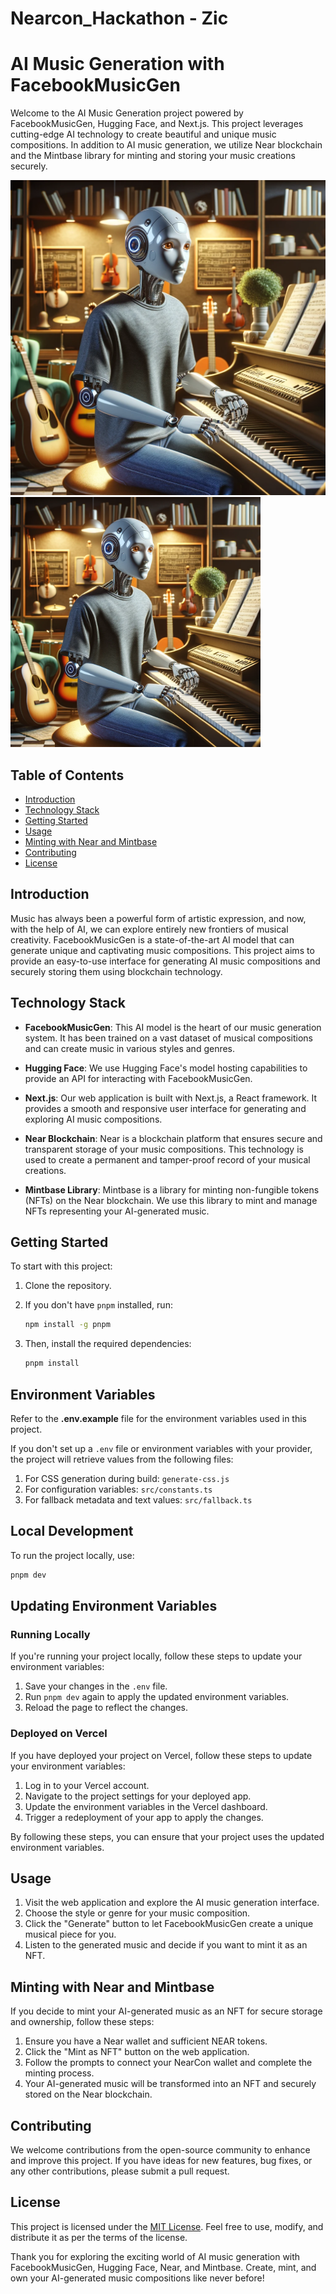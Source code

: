 # Nearcon_Hackathon - Zic
 
# AI Music Generation with FacebookMusicGen

Welcome to the AI Music Generation project powered by FacebookMusicGen, Hugging Face, and Next.js. This project leverages cutting-edge AI technology to create beautiful and unique music compositions. In addition to AI music generation, we utilize Near blockchain and the Mintbase library for minting and storing your music creations securely.

![AI Music Generation](./assets/ai.jpg)
<img src="./assets/ai.jpg" width="400" height="400">

## Table of Contents

- [Introduction](#introduction)
- [Technology Stack](#technology-stack)
- [Getting Started](#getting-started)
- [Usage](#usage)
- [Minting with Near and Mintbase](#minting-with-nearcon-and-mintbase)
- [Contributing](#contributing)
- [License](#license)

## Introduction

Music has always been a powerful form of artistic expression, and now, with the help of AI, we can explore entirely new frontiers of musical creativity. FacebookMusicGen is a state-of-the-art AI model that can generate unique and captivating music compositions. This project aims to provide an easy-to-use interface for generating AI music compositions and securely storing them using blockchain technology.

## Technology Stack

- **FacebookMusicGen**: This AI model is the heart of our music generation system. It has been trained on a vast dataset of musical compositions and can create music in various styles and genres.

- **Hugging Face**: We use Hugging Face's model hosting capabilities to provide an API for interacting with FacebookMusicGen.

- **Next.js**: Our web application is built with Next.js, a React framework. It provides a smooth and responsive user interface for generating and exploring AI music compositions.

- **Near Blockchain**: Near is a blockchain platform that ensures secure and transparent storage of your music compositions. This technology is used to create a permanent and tamper-proof record of your musical creations.

- **Mintbase Library**: Mintbase is a library for minting non-fungible tokens (NFTs) on the Near blockchain. We use this library to mint and manage NFTs representing your AI-generated music.

## Getting Started

To start with this project:

1. Clone the repository.
2. If you don't have `pnpm` installed, run:

   ```bash
   npm install -g pnpm
   ```
   
3. Then, install the required dependencies:

     ```bash
     pnpm install
     ```

## Environment Variables

Refer to the **.env.example** file for the environment variables used in this project. 

If you don't set up a `.env` file or environment variables with your provider, the project will retrieve values from the following files:

1. For CSS generation during build: `generate-css.js`
2. For configuration variables: `src/constants.ts`
3. For fallback metadata and text values: `src/fallback.ts`

## Local Development

To run the project locally, use:

  ```bash
  pnpm dev
  ```

## Updating Environment Variables

### Running Locally

If you're running your project locally, follow these steps to update your environment variables:

1. Save your changes in the `.env` file.
2. Run `pnpm dev` again to apply the updated environment variables.
3. Reload the page to reflect the changes.

### Deployed on Vercel

If you have deployed your project on Vercel, follow these steps to update your environment variables:

1. Log in to your Vercel account.
2. Navigate to the project settings for your deployed app.
3. Update the environment variables in the Vercel dashboard.
4. Trigger a redeployment of your app to apply the changes.

By following these steps, you can ensure that your project uses the updated environment variables.

## Usage

1. Visit the web application and explore the AI music generation interface.
2. Choose the style or genre for your music composition.
3. Click the "Generate" button to let FacebookMusicGen create a unique musical piece for you.
4. Listen to the generated music and decide if you want to mint it as an NFT.

## Minting with Near and Mintbase

If you decide to mint your AI-generated music as an NFT for secure storage and ownership, follow these steps:

1. Ensure you have a Near wallet and sufficient NEAR tokens.
2. Click the "Mint as NFT" button on the web application.
3. Follow the prompts to connect your NearCon wallet and complete the minting process.
4. Your AI-generated music will be transformed into an NFT and securely stored on the Near blockchain.

## Contributing

We welcome contributions from the open-source community to enhance and improve this project. If you have ideas for new features, bug fixes, or any other contributions, please submit a pull request.

## License

This project is licensed under the [MIT License](LICENSE). Feel free to use, modify, and distribute it as per the terms of the license.

Thank you for exploring the exciting world of AI music generation with FacebookMusicGen, Hugging Face, Near, and Mintbase. Create, mint, and own your AI-generated music compositions like never before!



